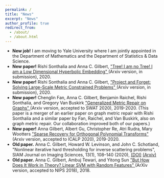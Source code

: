 ```yaml
---
permalink: /
title: "News"
excerpt: "News"
author_profile: true
redirect_from: 
  - /about/
  - /about.html
---
```


- __New job!__ I am moving to Yale University where I am jointly appointed in the Department of Mathematics and the Department of Statistics & Data Science.
- __New paper!__ Rishi Sonthalia and Anna C. Gilbert, ["Tree! I am no Tree! I am a Low Dimensional Hyperbolic Embedding" ](https://arxiv.org/abs/2005.03847)(Arxiv version, in submission), 2020.
- __New paper!__ Rishi Sonthalia and Anna C. Gilbert, ["Project and Forget: Solving Large-Scale Metric Constrained Problems" ](https://arxiv.org/abs/2005.03853)(Arxiv version, in submission), 2020.
- __New paper!__ Chenglin Fan, Anna C. Gilbert, Benjamin Raichel, Rishi Sonthalia, and Gregory Van Buskirk ["Generalized Metric Repair on Graphs" ](https://arxiv.org/abs/1908.08411)(Arxiv version, accepted to SWAT 2020), 2019-2020. (This paper is a merger of an earlier paper on graph metric repair with Rishi Sonthalia and a similar paper by Fan, Raichel, and Van Buskirk, also on graph metric repair. Our collaboration improved both of our papers.)
- __New paper!__ Anna Gilbert, Albert Gu, Christopher Re, Atri Rudra, Mary Wootters ["Sparse Recovery for Orthogonal Polynomial Transforms" ](https://arxiv.org/abs/1907.08362)(Arxiv version, accepted to ICALP 2020), 2019-2020.
- __Old paper.__ Anna C. Gilbert, Howard W. Levinson, and John C. Schotland, "Nonlinear iterative hard thresholding for inverse scattering problems", SIAM Journal on Imaging Sciences, 13(1), 108–140 (2020), [(DOI)](https://epubs.siam.org/doi/abs/10.1137/19M1251928) [(Arxiv)](https://arxiv.org/abs/1903.10875)
- __Old paper.__ Anna C. Gilbert, Ambuj Tewari, and Yitong Sun ["But How Does It Work in Theory? Linear SVM with Random Features" ](https://arxiv.org/abs/1809.04481)(ArXiv version, accepted to NIPS 2018), 2018.


